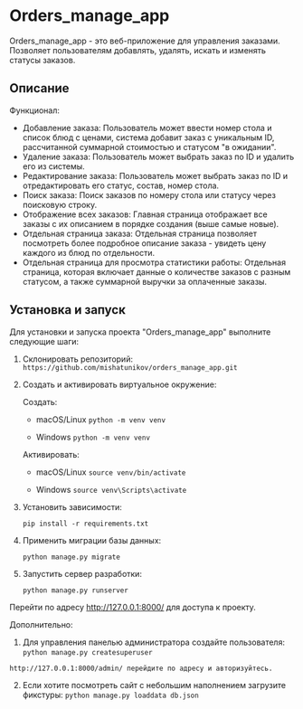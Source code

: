 # Orders_manage_app

Orders_manage_app - это веб-приложение для управления заказами. Позволяет пользователям добавлять, удалять, искать и изменять статусы заказов.

## Описание

Функционал:
- Добавление заказа: Пользователь может ввести номер стола и список блюд с ценами, система добавит заказ с уникальным ID, рассчитанной суммарной стоимостью и статусом "в ожидании".
- Удаление заказа: Пользователь может выбрать заказ по ID и удалить его из системы.
- Редактирование заказа: Пользователь может выбрать заказ по ID и отредактировать его статус, состав, номер стола.
- Поиск заказа: Поиск заказов по номеру стола или статусу через поисковую строку.
- Отображение всех заказов: Главная страница отображает все заказы с их описанием в порядке создания (выше самые новые).
- Отдельная страница заказа: Отдельная страница позволяет посмотреть более подробное описание заказа - увидеть цену каждого из блюд по отдельности.
- Отдельная страница для просмотра статистики работы: Отдельная страница, которая включает данные о количестве заказов с разным статусом, а также суммарной выручки за оплаченные заказы.

## Установка и запуск

Для установки и запуска проекта "Orders_manage_app" выполните следующие шаги:

1. Склонировать репозиторий:
    `https://github.com/mishatunikov/orders_manage_app.git`


2. Создать и активировать виртуальное окружение:

    Создать:
    - macOS/Linux
    `python -m venv venv`

    - Windows
    `python -m venv venv`

    Активировать:
    - macOS/Linux
    `source venv/bin/activate`

    - Windows
    `source venv\Scripts\activate`
    

3. Установить зависимости:
    
    `pip install -r requirements.txt`
    

4. Применить миграции базы данных:
    
    `python manage.py migrate`
    

5. Запустить сервер разработки:
    
    `python manage.py runserver`
    
Перейти по адресу http://127.0.0.1:8000/ для доступа к проекту.

Дополнительно:

1. Для управления панелью администратора создайте пользователя:
`python manage.py createsuperuser`

`http://127.0.0.1:8000/admin/ перейдите по адресу и авторизуйтесь.`

2. Если хотите посмотреть сайт с небольшим наполнением загрузите фикстуры:
`python manage.py loaddata db.json `
